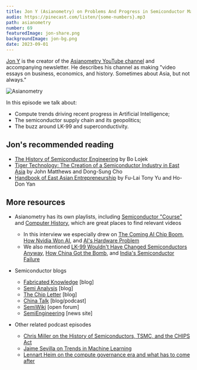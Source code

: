 ```yaml
---
title: Jon Y (Asianometry) on Problems And Progress in Semiconductor Manufacturing
audio: https://pinecast.com/listen/{some-numbers}.mp3
path: asianometry
number: 69
featuredImage: jon-share.png
backgroundImage: jon-bg.png
date: 2023-09-01
---
```

[Jon Y](https://www.asianometry.com/) is the creator of the [Asianometry YouTube channel](https://www.youtube.com/c/Asianometry) and accompanying newsletter. He describes his channel as making "video essays on business, economics, and history. Sometimes about Asia, but not always."

![Asianometry](https://substackcdn.com/image/fetch/f_auto,q_auto:good,fl_progressive:steep/https%3A%2F%2Fbucketeer-e05bbc84-baa3-437e-9518-adb32be77984.s3.amazonaws.com%2Fpublic%2Fimages%2F46636588-89c8-4129-973b-5cf03829d330_1080x1080.png "Asianometry")

In this episode we talk about:

* Compute trends driving recent progress in Artificial Intelligence;
* The semiconductor supply chain and its geopolitics;
* The buzz around LK-99 and superconductivity.

## Jon's recommended reading

* [The History of Semiconductor Engineering](https://link.springer.com/book/10.1007/978-3-540-34258-8) by Bo Lojek
* [Tiger Technology: The Creation of a Semiconductor Industry in East Asia](https://www.goodreads.com/book/show/2868042-tiger-technology) by John Matthews and Dong-Sung Cho
* [Handbook of East Asian Entrepreneurship](https://www.routledgehandbooks.com/doi/10.4324/9781315765693) by Fu-Lai Tony Yu and Ho-Don Yan

## More resources

* Asianometry has its own playlists, including [Semiconductor "Course"](https://www.youtube.com/watch?v=Pt9NEnWmyMo&list=PLKtxx9TnH76QY5FjmO3NaUkVJvTPN9Vmg) and [Computer History](https://www.youtube.com/watch?v=MgDZQy0nN-Y&list=PLKtxx9TnH76QV56t5_ty1TDWQ2xmv75bs), which are great places to find relevant videos

  * In this interview we especially drew on [The Coming AI Chip Boom](https://www.youtube.com/watch?v=L0948yq2Hqk), [How Nvidia Won AI](https://www.youtube.com/watch?v=GuV-HyslPxk), and [AI's Hardware Problem](https://www.youtube.com/watch?v=5tmGKTNW8DQ&pp=ygUkYXNpYW5vbWV0cnkgYXJ0aWZpY2lhbCBpbnRlbGxpZ2VuY2Ug)
  * We also mentioned [LK-99 Wouldn't Have Changed Semiconductors Anyway](https://www.youtube.com/watch?v=dBhBqOirJ4A), [How China Got the Bomb](https://www.youtube.com/watch?v=ZpBxBuIzbV8), and [India's Semiconductor Failure](https://www.youtube.com/watch?v=isBYV6QWDIo)
* Semiconductor blogs

  * [Fabricated Knowledge](https://www.fabricatedknowledge.com/) \[blog]
  * [Semi Analysis](https://www.semianalysis.com/) \[blog]
  * [The Chip Letter](https://thechipletter.substack.com/) \[blog]
  * [China Talk](https://www.chinatalk.media/) \[blog/podcast]
  * [SemiWiki](https://semiwiki.com/) \[open forum]
  * [SemiEngineering](https://semiengineering.com/) \[news site]
* Other related podcast episodes

  * [Chris Miller on the History of Semiconductors, TSMC, and the CHIPS Act](https://hearthisidea.com/episodes/miller)
  * [Jaime Sevilla on Trends in Machine Learning](https://hearthisidea.com/episodes/sevilla)
  * [Lennart Heim on the compute governance era and what has to come after](https://80000hours.org/podcast/episodes/lennart-heim-compute-governance/)